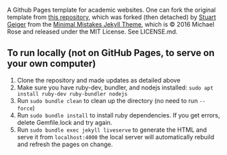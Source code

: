 A Github Pages template for academic websites. One can fork the original template from [this repository](https://github.com/academicpages/academicpages.github.io), which was forked (then detached) by [Stuart Geiger](https://github.com/staeiou) from the [Minimal Mistakes Jekyll Theme](https://mmistakes.github.io/minimal-mistakes/), which is © 2016 Michael Rose and released under the MIT License. See LICENSE.md.

## To run locally (not on GitHub Pages, to serve on your own computer)

1. Clone the repository and made updates as detailed above
1. Make sure you have ruby-dev, bundler, and nodejs installed: `sudo apt install ruby-dev ruby-bundler nodejs`
1. Run `sudo bundle clean` to clean up the directory (no need to run `--force`)
1. Run `sudo bundle install` to install ruby dependencies. If you get errors, delete Gemfile.lock and try again.
1. Run `sudo bundle exec jekyll liveserve` to generate the HTML and serve it from `localhost:4000` the local server will automatically rebuild and refresh the pages on change.
